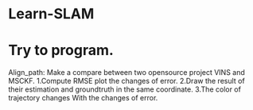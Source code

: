 # Learn-SLAM
# Try to program.

Align_path: Make a compare between two opensource project VINS and MSCKF. 1.Compute RMSE plot the changes of error. 2.Draw the result of their estimation and groundtruth in the same coordinate. 3.The color of trajectory changes With the changes of error.
